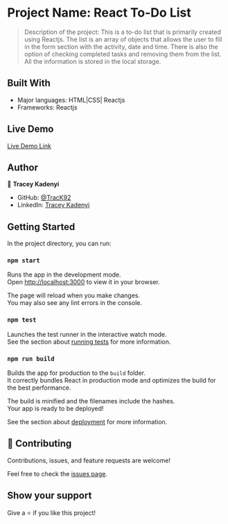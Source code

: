 # Project Name: React To-Do List

> Description of the project: This is a to-do list that is primarily created using Reactjs. The list is an array of objects that allows the user to fill in the form section with the activity, date and time. There is also the option of checking completed tasks and removing them from the list. All the information is stored in the local storage.  


## Built With

- Major languages: HTML|CSS| Reactjs
- Frameworks: Reactjs

## Live Demo

[Live Demo Link](https://track92.github.io/My-To-Do-List/)


## Author

👤 **Tracey Kadenyi**

- GitHub: [@TracK92](https://github.com/TracK92)
- LinkedIn: [Tracey Kadenyi](https://www.linkedin.com/in/tracy-kadenyi-9bb90287)


## Getting Started

In the project directory, you can run:

### `npm start`

Runs the app in the development mode.\
Open [http://localhost:3000](http://localhost:3000) to view it in your browser.

The page will reload when you make changes.\
You may also see any lint errors in the console.

### `npm test`

Launches the test runner in the interactive watch mode.\
See the section about [running tests](https://facebook.github.io/create-react-app/docs/running-tests) for more information.

### `npm run build`

Builds the app for production to the `build` folder.\
It correctly bundles React in production mode and optimizes the build for the best performance.

The build is minified and the filenames include the hashes.\
Your app is ready to be deployed!

See the section about [deployment](https://facebook.github.io/create-react-app/docs/deployment) for more information.

## 🤝 Contributing

Contributions, issues, and feature requests are welcome!

Feel free to check the [issues page](../../issues/).

## Show your support

Give a ⭐️ if you like this project!



